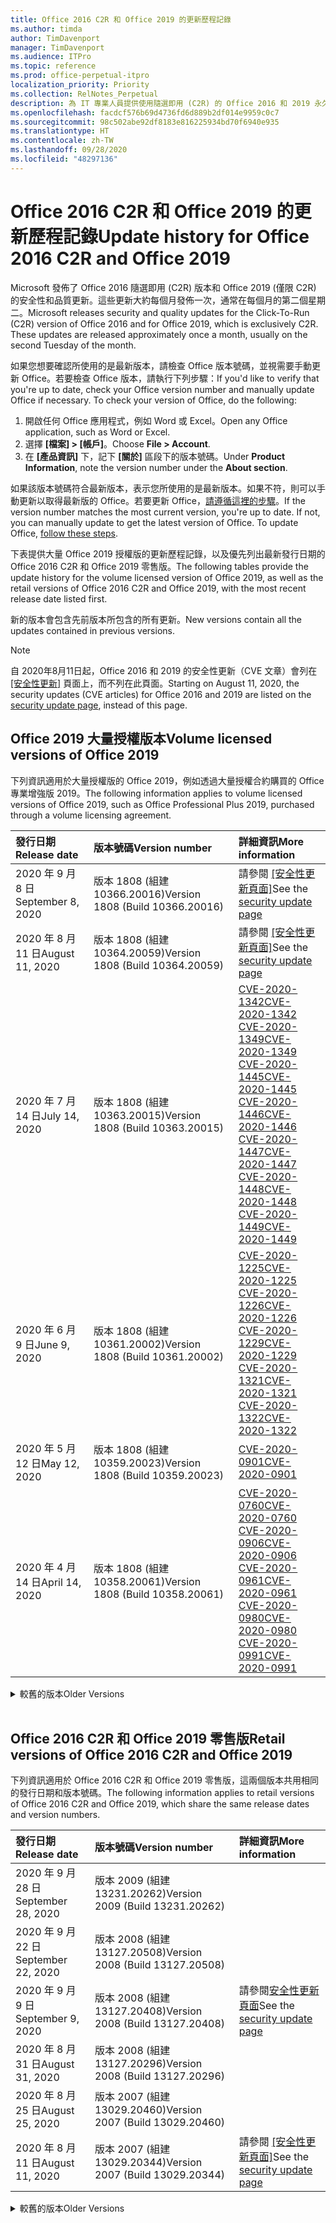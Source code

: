 ```yaml
---
title: Office 2016 C2R 和 Office 2019 的更新歷程記錄
ms.author: timda
author: TimDavenport
manager: TimDavenport
ms.audience: ITPro
ms.topic: reference
ms.prod: office-perpetual-itpro
localization_priority: Priority
ms.collection: RelNotes_Perpetual
description: 為 IT 專業人員提供使用隨選即用 (C2R) 的 Office 2016 和 2019 永久版本的更新歷程記錄
ms.openlocfilehash: facdcf576b69d4736fd6d889b2df014e9959c0c7
ms.sourcegitcommit: 98c502abe92df8183e816225934bd70f6940e935
ms.translationtype: HT
ms.contentlocale: zh-TW
ms.lasthandoff: 09/28/2020
ms.locfileid: "48297136"
---
```

# <a name="update-history-for-office-2016-c2r-and-office-2019"></a><span data-ttu-id="44d8a-103">Office 2016 C2R 和 Office 2019 的更新歷程記錄</span><span class="sxs-lookup"><span data-stu-id="44d8a-103">Update history for Office 2016 C2R and Office 2019</span></span>

<span data-ttu-id="44d8a-p101">Microsoft 發佈了 Office 2016 隨選即用 (C2R) 版本和 Office 2019 (僅限 C2R) 的安全性和品質更新。這些更新大約每個月發佈一次，通常在每個月的第二個星期二。</span><span class="sxs-lookup"><span data-stu-id="44d8a-p101">Microsoft releases security and quality updates for the Click-To-Run (C2R) version of Office 2016 and for Office 2019, which is exclusively C2R. These updates are released approximately once a month, usually on the second Tuesday of the month.</span></span>

<span data-ttu-id="44d8a-p102">如果您想要確認所使用的是最新版本，請檢查 Office 版本號碼，並視需要手動更新 Office。若要檢查 Office 版本，請執行下列步驟：</span><span class="sxs-lookup"><span data-stu-id="44d8a-p102">If you'd like to verify that you're up to date, check your Office version number and manually update Office if necessary. To check your version of Office, do the following:</span></span>

  1.    <span data-ttu-id="44d8a-108">開啟任何 Office 應用程式，例如 Word 或 Excel。</span><span class="sxs-lookup"><span data-stu-id="44d8a-108">Open any Office application, such as Word or Excel.</span></span>
  2.    <span data-ttu-id="44d8a-109">選擇 **[檔案] > [帳戶]**。</span><span class="sxs-lookup"><span data-stu-id="44d8a-109">Choose **File > Account**.</span></span>
  3.    <span data-ttu-id="44d8a-110">在 **[產品資訊]** 下，記下 **[關於]** 區段下的版本號碼。</span><span class="sxs-lookup"><span data-stu-id="44d8a-110">Under **Product Information**, note the version number under the **About section**.</span></span>

<span data-ttu-id="44d8a-p103">如果該版本號碼符合最新版本，表示您所使用的是最新版本。如果不符，則可以手動更新以取得最新版的 Office。若要更新 Office，[請遵循這裡的步驟](https://support.office.com/article/2ab296f3-7f03-43a2-8e50-46de917611c5)。</span><span class="sxs-lookup"><span data-stu-id="44d8a-p103">If the version number matches the most current version, you're up to date. If not, you can manually update to get the latest version of Office. To update Office, [follow these steps](https://support.office.com/article/2ab296f3-7f03-43a2-8e50-46de917611c5).</span></span>


<span data-ttu-id="44d8a-114">下表提供大量 Office 2019 授權版的更新歷程記錄，以及優先列出最新發行日期的 Office 2016 C2R 和 Office 2019 零售版。</span><span class="sxs-lookup"><span data-stu-id="44d8a-114">The following tables provide the update history for the volume licensed version of Office 2019, as well as the retail versions of Office 2016 C2R and Office 2019, with the most recent release date listed first.</span></span>

<span data-ttu-id="44d8a-115">新的版本會包含先前版本所包含的所有更新。</span><span class="sxs-lookup"><span data-stu-id="44d8a-115">New versions contain all the updates contained in previous versions.</span></span>


 > [!NOTE]
> <span data-ttu-id="44d8a-116">自 2020年8月11日起，Office 2016 和 2019 的安全性更新（CVE 文章）會列在 [[安全性更新]](https://docs.microsoft.com/officeupdates/microsoft365-apps-security-updates) 頁面上，而不列在此頁面。</span><span class="sxs-lookup"><span data-stu-id="44d8a-116">Starting on August 11, 2020, the security updates (CVE articles) for Office 2016 and 2019 are listed on the [security update page](https://docs.microsoft.com/officeupdates/microsoft365-apps-security-updates), instead of this page.</span></span> 


## <a name="volume-licensed-versions-of-office-2019"></a><span data-ttu-id="44d8a-117">Office 2019 大量授權版本</span><span class="sxs-lookup"><span data-stu-id="44d8a-117">Volume licensed versions of Office 2019</span></span>
<span data-ttu-id="44d8a-118">下列資訊適用於大量授權版的 Office 2019，例如透過大量授權合約購買的 Office 專業增強版 2019。</span><span class="sxs-lookup"><span data-stu-id="44d8a-118">The following information applies to volume licensed versions of Office 2019, such as Office Professional Plus 2019, purchased through a volume licensing agreement.</span></span>

[//]: # (DO NOT REMOVE VL TABLE START)


|<span data-ttu-id="44d8a-120">**發行日期**</span><span class="sxs-lookup"><span data-stu-id="44d8a-120">**Release date**</span></span>|<span data-ttu-id="44d8a-121">**版本號碼**</span><span class="sxs-lookup"><span data-stu-id="44d8a-121">**Version number**</span></span>|<span data-ttu-id="44d8a-122">**詳細資訊**</span><span class="sxs-lookup"><span data-stu-id="44d8a-122">**More information**</span></span>|
|:-----|:-----|:-----|
|<span data-ttu-id="44d8a-123">2020 年 9 月 8 日</span><span class="sxs-lookup"><span data-stu-id="44d8a-123">September 8, 2020</span></span>|<span data-ttu-id="44d8a-124">版本 1808 (組建 10366.20016)</span><span class="sxs-lookup"><span data-stu-id="44d8a-124">Version 1808 (Build 10366.20016)</span></span>|<span data-ttu-id="44d8a-125">請參閱 [[安全性更新頁面]](https://docs.microsoft.com/officeupdates/microsoft365-apps-security-updates)</span><span class="sxs-lookup"><span data-stu-id="44d8a-125">See the [security update page](https://docs.microsoft.com/officeupdates/microsoft365-apps-security-updates)</span></span> |
|<span data-ttu-id="44d8a-126">2020 年 8 月 11 日</span><span class="sxs-lookup"><span data-stu-id="44d8a-126">August 11, 2020</span></span>|<span data-ttu-id="44d8a-127">版本 1808 (組建 10364.20059)</span><span class="sxs-lookup"><span data-stu-id="44d8a-127">Version 1808 (Build 10364.20059)</span></span>|<span data-ttu-id="44d8a-128">請參閱 [[安全性更新頁面]](https://docs.microsoft.com/officeupdates/microsoft365-apps-security-updates)</span><span class="sxs-lookup"><span data-stu-id="44d8a-128">See the [security update page](https://docs.microsoft.com/officeupdates/microsoft365-apps-security-updates)</span></span> |
|<span data-ttu-id="44d8a-129">2020 年 7 月 14 日</span><span class="sxs-lookup"><span data-stu-id="44d8a-129">July 14, 2020</span></span>   |<span data-ttu-id="44d8a-130">版本 1808 (組建 10363.20015)</span><span class="sxs-lookup"><span data-stu-id="44d8a-130">Version 1808 (Build 10363.20015)</span></span>  |[<span data-ttu-id="44d8a-131">CVE-2020-1342</span><span class="sxs-lookup"><span data-stu-id="44d8a-131">CVE-2020-1342</span></span>](https://portal.msrc.microsoft.com/zh-TW/security-guidance/advisory/CVE-2020-1342) <br/>[<span data-ttu-id="44d8a-132">CVE-2020-1349</span><span class="sxs-lookup"><span data-stu-id="44d8a-132">CVE-2020-1349</span></span>](https://portal.msrc.microsoft.com/zh-TW/security-guidance/advisory/CVE-2020-1349) <br/>[<span data-ttu-id="44d8a-133">CVE-2020-1445</span><span class="sxs-lookup"><span data-stu-id="44d8a-133">CVE-2020-1445</span></span>](https://portal.msrc.microsoft.com/zh-TW/security-guidance/advisory/CVE-2020-1445) <br/>[<span data-ttu-id="44d8a-134">CVE-2020-1446</span><span class="sxs-lookup"><span data-stu-id="44d8a-134">CVE-2020-1446</span></span>](https://portal.msrc.microsoft.com/zh-TW/security-guidance/advisory/CVE-2020-1446) <br/>[<span data-ttu-id="44d8a-135">CVE-2020-1447</span><span class="sxs-lookup"><span data-stu-id="44d8a-135">CVE-2020-1447</span></span>](https://portal.msrc.microsoft.com/zh-TW/security-guidance/advisory/CVE-2020-1447) <br/>[<span data-ttu-id="44d8a-136">CVE-2020-1448</span><span class="sxs-lookup"><span data-stu-id="44d8a-136">CVE-2020-1448</span></span>](https://portal.msrc.microsoft.com/zh-TW/security-guidance/advisory/CVE-2020-1448) <br/>[<span data-ttu-id="44d8a-137">CVE-2020-1449</span><span class="sxs-lookup"><span data-stu-id="44d8a-137">CVE-2020-1449</span></span>](https://portal.msrc.microsoft.com/zh-TW/security-guidance/advisory/CVE-2020-1449) <br/>|
|<span data-ttu-id="44d8a-138">2020 年 6 月 9 日</span><span class="sxs-lookup"><span data-stu-id="44d8a-138">June 9, 2020</span></span>   |<span data-ttu-id="44d8a-139">版本 1808 (組建 10361.20002)</span><span class="sxs-lookup"><span data-stu-id="44d8a-139">Version 1808 (Build 10361.20002)</span></span>  |[<span data-ttu-id="44d8a-140">CVE-2020-1225</span><span class="sxs-lookup"><span data-stu-id="44d8a-140">CVE-2020-1225</span></span>](https://portal.msrc.microsoft.com/zh-TW/security-guidance/advisory/CVE-2020-1225) <br/> [<span data-ttu-id="44d8a-141">CVE-2020-1226</span><span class="sxs-lookup"><span data-stu-id="44d8a-141">CVE-2020-1226</span></span>](https://portal.msrc.microsoft.com/zh-TW/security-guidance/advisory/CVE-2020-1226) <br/>[<span data-ttu-id="44d8a-142">CVE-2020-1229</span><span class="sxs-lookup"><span data-stu-id="44d8a-142">CVE-2020-1229</span></span>](https://portal.msrc.microsoft.com/zh-TW/security-guidance/advisory/CVE-2020-1229) <br/>[<span data-ttu-id="44d8a-143">CVE-2020-1321</span><span class="sxs-lookup"><span data-stu-id="44d8a-143">CVE-2020-1321</span></span>](https://portal.msrc.microsoft.com/zh-TW/security-guidance/advisory/CVE-2020-1321) <br/>[<span data-ttu-id="44d8a-144">CVE-2020-1322</span><span class="sxs-lookup"><span data-stu-id="44d8a-144">CVE-2020-1322</span></span>](https://portal.msrc.microsoft.com/zh-TW/security-guidance/advisory/CVE-2020-1322) <br/>|
|<span data-ttu-id="44d8a-145">2020 年 5 月 12 日</span><span class="sxs-lookup"><span data-stu-id="44d8a-145">May 12, 2020</span></span>   |<span data-ttu-id="44d8a-146">版本 1808 (組建 10359.20023)</span><span class="sxs-lookup"><span data-stu-id="44d8a-146">Version 1808 (Build 10359.20023)</span></span>  |[<span data-ttu-id="44d8a-147">CVE-2020-0901</span><span class="sxs-lookup"><span data-stu-id="44d8a-147">CVE-2020-0901</span></span>](https://portal.msrc.microsoft.com/zh-TW/security-guidance/advisory/CVE-2020-0901) <br/> |
|<span data-ttu-id="44d8a-148">2020 年 4 月 14 日</span><span class="sxs-lookup"><span data-stu-id="44d8a-148">April 14, 2020</span></span>   |<span data-ttu-id="44d8a-149">版本 1808 (組建 10358.20061)</span><span class="sxs-lookup"><span data-stu-id="44d8a-149">Version 1808 (Build 10358.20061)</span></span>  |[<span data-ttu-id="44d8a-150">CVE-2020-0760</span><span class="sxs-lookup"><span data-stu-id="44d8a-150">CVE-2020-0760</span></span>](https://portal.msrc.microsoft.com/zh-TW/security-guidance/advisory/CVE-2020-0760) <br/> [<span data-ttu-id="44d8a-151">CVE-2020-0906</span><span class="sxs-lookup"><span data-stu-id="44d8a-151">CVE-2020-0906</span></span>](https://portal.msrc.microsoft.com/zh-TW/security-guidance/advisory/CVE-2020-0906) <br/> [<span data-ttu-id="44d8a-152">CVE-2020-0961</span><span class="sxs-lookup"><span data-stu-id="44d8a-152">CVE-2020-0961</span></span>](https://portal.msrc.microsoft.com/zh-TW/security-guidance/advisory/CVE-2020-0961) <br/> [<span data-ttu-id="44d8a-153">CVE-2020-0980</span><span class="sxs-lookup"><span data-stu-id="44d8a-153">CVE-2020-0980</span></span>](https://portal.msrc.microsoft.com/zh-TW/security-guidance/advisory/CVE-2020-0980) <br/>[<span data-ttu-id="44d8a-154">CVE-2020-0991</span><span class="sxs-lookup"><span data-stu-id="44d8a-154">CVE-2020-0991</span></span>](https://portal.msrc.microsoft.com/zh-TW/security-guidance/advisory/CVE-2020-0991) <br/> |


[//]: # (DO NOT REMOVE VL TABLE END)

<details>
<summary><span data-ttu-id="44d8a-156">較舊的版本</span><span class="sxs-lookup"><span data-stu-id="44d8a-156">Older Versions</span></span></summary>
 

[//]: # (DO NOT REMOVE VL OLD TABLE START)


|<span data-ttu-id="44d8a-158">**發行日期**</span><span class="sxs-lookup"><span data-stu-id="44d8a-158">**Release date**</span></span>|<span data-ttu-id="44d8a-159">**版本號碼**</span><span class="sxs-lookup"><span data-stu-id="44d8a-159">**Version number**</span></span>|<span data-ttu-id="44d8a-160">**詳細資訊**</span><span class="sxs-lookup"><span data-stu-id="44d8a-160">**More information**</span></span>|
|:-----|:-----|:-----|
|<span data-ttu-id="44d8a-161">2020 年 3 月 10 日</span><span class="sxs-lookup"><span data-stu-id="44d8a-161">March 10, 2020</span></span>   |<span data-ttu-id="44d8a-162">版本 1808 (組建 10357.20081)</span><span class="sxs-lookup"><span data-stu-id="44d8a-162">Version 1808 (Build 10357.20081)</span></span>  |[<span data-ttu-id="44d8a-163">CVE-2020-0850</span><span class="sxs-lookup"><span data-stu-id="44d8a-163">CVE-2020-0850</span></span>](https://portal.msrc.microsoft.com/zh-TW/security-guidance/advisory/CVE-2020-0850) <br/> [<span data-ttu-id="44d8a-164">CVE-2020-0852</span><span class="sxs-lookup"><span data-stu-id="44d8a-164">CVE-2020-0852</span></span>](https://portal.msrc.microsoft.com/zh-TW/security-guidance/advisory/CVE-2020-0852) <br/> [<span data-ttu-id="44d8a-165">CVE-2020-0892</span><span class="sxs-lookup"><span data-stu-id="44d8a-165">CVE-2020-0892</span></span>](https://portal.msrc.microsoft.com/zh-TW/security-guidance/advisory/CVE-2020-0892) <br/>  |
|<span data-ttu-id="44d8a-166">2020 年 2 月 11 日</span><span class="sxs-lookup"><span data-stu-id="44d8a-166">February 11, 2020</span></span>   |<span data-ttu-id="44d8a-167">版本 1808 (組建 10356.20006)</span><span class="sxs-lookup"><span data-stu-id="44d8a-167">Version 1808 (Build 10356.20006)</span></span>  |[<span data-ttu-id="44d8a-168">CVE-2020-0696</span><span class="sxs-lookup"><span data-stu-id="44d8a-168">CVE-2020-0696</span></span>](https://portal.msrc.microsoft.com/zh-TW/security-guidance/advisory/CVE-2020-0696) <br/> [<span data-ttu-id="44d8a-169">CVE-2020-0759</span><span class="sxs-lookup"><span data-stu-id="44d8a-169">CVE-2020-0759</span></span>](https://portal.msrc.microsoft.com/zh-TW/security-guidance/advisory/CVE-2020-0759) <br/>  |


[//]: # (DO NOT REMOVE VL OLD TABLE END)

</details>


<br/>

## <a name="retail-versions-of-office-2016-c2r-and-office-2019"></a><span data-ttu-id="44d8a-171">Office 2016 C2R 和 Office 2019 零售版</span><span class="sxs-lookup"><span data-stu-id="44d8a-171">Retail versions of Office 2016 C2R and Office 2019</span></span>
<span data-ttu-id="44d8a-172">下列資訊適用於 Office 2016 C2R 和 Office 2019 零售版，這兩個版本共用相同的發行日期和版本號碼。</span><span class="sxs-lookup"><span data-stu-id="44d8a-172">The following information applies to retail versions of Office 2016 C2R and Office 2019, which share the same release dates and version numbers.</span></span>

[//]: # (DO NOT REMOVE RETAIL TABLE START)


|<span data-ttu-id="44d8a-174">**發行日期**</span><span class="sxs-lookup"><span data-stu-id="44d8a-174">**Release date**</span></span>|<span data-ttu-id="44d8a-175">**版本號碼**</span><span class="sxs-lookup"><span data-stu-id="44d8a-175">**Version number**</span></span>|<span data-ttu-id="44d8a-176">**詳細資訊**</span><span class="sxs-lookup"><span data-stu-id="44d8a-176">**More information**</span></span>|
|:-----|:-----|:-----|
|<span data-ttu-id="44d8a-177">2020 年 9 月 28 日</span><span class="sxs-lookup"><span data-stu-id="44d8a-177">September 28, 2020</span></span>|<span data-ttu-id="44d8a-178">版本 2009 (組建 13231.20262)</span><span class="sxs-lookup"><span data-stu-id="44d8a-178">Version 2009 (Build 13231.20262)</span></span>| |
|<span data-ttu-id="44d8a-179">2020 年 9 月 22 日</span><span class="sxs-lookup"><span data-stu-id="44d8a-179">September 22, 2020</span></span>|<span data-ttu-id="44d8a-180">版本 2008 (組建 13127.20508)</span><span class="sxs-lookup"><span data-stu-id="44d8a-180">Version 2008 (Build 13127.20508)</span></span>| |
|<span data-ttu-id="44d8a-181">2020 年 9 月 9 日</span><span class="sxs-lookup"><span data-stu-id="44d8a-181">September 9, 2020</span></span>|<span data-ttu-id="44d8a-182">版本 2008 (組建 13127.20408)</span><span class="sxs-lookup"><span data-stu-id="44d8a-182">Version 2008 (Build 13127.20408)</span></span>|<span data-ttu-id="44d8a-183">請參閱[安全性更新頁面](https://docs.microsoft.com/officeupdates/microsoft365-apps-security-updates)</span><span class="sxs-lookup"><span data-stu-id="44d8a-183">See the [security update page](https://docs.microsoft.com/officeupdates/microsoft365-apps-security-updates)</span></span> |
|<span data-ttu-id="44d8a-184">2020 年 8 月 31 日</span><span class="sxs-lookup"><span data-stu-id="44d8a-184">August 31, 2020</span></span>|<span data-ttu-id="44d8a-185">版本 2008 (組建 13127.20296)</span><span class="sxs-lookup"><span data-stu-id="44d8a-185">Version 2008 (Build 13127.20296)</span></span>| |
|<span data-ttu-id="44d8a-186">2020 年 8 月 25 日</span><span class="sxs-lookup"><span data-stu-id="44d8a-186">August 25, 2020</span></span>|<span data-ttu-id="44d8a-187">版本 2007 (組建 13029.20460)</span><span class="sxs-lookup"><span data-stu-id="44d8a-187">Version 2007 (Build 13029.20460)</span></span>| |
|<span data-ttu-id="44d8a-188">2020 年 8 月 11 日</span><span class="sxs-lookup"><span data-stu-id="44d8a-188">August 11, 2020</span></span>|<span data-ttu-id="44d8a-189">版本 2007 (組建 13029.20344)</span><span class="sxs-lookup"><span data-stu-id="44d8a-189">Version 2007 (Build 13029.20344)</span></span>|<span data-ttu-id="44d8a-190">請參閱 [[安全性更新頁面]](https://docs.microsoft.com/officeupdates/microsoft365-apps-security-updates)</span><span class="sxs-lookup"><span data-stu-id="44d8a-190">See the [security update page](https://docs.microsoft.com/officeupdates/microsoft365-apps-security-updates)</span></span> |


[//]: # (DO NOT REMOVE RETAIL TABLE END)

<details>
<summary><span data-ttu-id="44d8a-192">較舊的版本</span><span class="sxs-lookup"><span data-stu-id="44d8a-192">Older Versions</span></span></summary>
 

[//]: # (DO NOT REMOVE RETAIL OLD TABLE START)


|<span data-ttu-id="44d8a-194">**發行日期**</span><span class="sxs-lookup"><span data-stu-id="44d8a-194">**Release date**</span></span>|<span data-ttu-id="44d8a-195">**版本號碼**</span><span class="sxs-lookup"><span data-stu-id="44d8a-195">**Version number**</span></span>|<span data-ttu-id="44d8a-196">**詳細資訊**</span><span class="sxs-lookup"><span data-stu-id="44d8a-196">**More information**</span></span>|
|:-----|:-----|:-----|
|<span data-ttu-id="44d8a-197">2020 年 7 月 30 日</span><span class="sxs-lookup"><span data-stu-id="44d8a-197">July 30, 2020</span></span>|<span data-ttu-id="44d8a-198">版本 2007 (組建 13029.20308)</span><span class="sxs-lookup"><span data-stu-id="44d8a-198">Version 2007 (Build 13029.20308)</span></span>  |<span data-ttu-id="44d8a-199">各種錯誤和效能修正。</span><span class="sxs-lookup"><span data-stu-id="44d8a-199">Various bug and performance fixes.</span></span>  <br/>  |
|<span data-ttu-id="44d8a-200">2020 年 7 月 28 日</span><span class="sxs-lookup"><span data-stu-id="44d8a-200">July 28, 2020</span></span>|<span data-ttu-id="44d8a-201">版本 2006 (組建 13001.20498)</span><span class="sxs-lookup"><span data-stu-id="44d8a-201">Version 2006 (Build 13001.20498)</span></span>  |<span data-ttu-id="44d8a-202">各種錯誤和效能修正。</span><span class="sxs-lookup"><span data-stu-id="44d8a-202">Various bug and performance fixes.</span></span>  <br/>  |
|<span data-ttu-id="44d8a-203">2020 年 7 月 14 日</span><span class="sxs-lookup"><span data-stu-id="44d8a-203">July 14, 2020</span></span>|<span data-ttu-id="44d8a-204">版本 2006 (組建13001.20384)</span><span class="sxs-lookup"><span data-stu-id="44d8a-204">Version 2006 (Build 13001.20384)</span></span>  |[<span data-ttu-id="44d8a-205">CVE-2020-1342</span><span class="sxs-lookup"><span data-stu-id="44d8a-205">CVE-2020-1342</span></span>](https://portal.msrc.microsoft.com/zh-TW/security-guidance/advisory/CVE-2020-1342) <br/>[<span data-ttu-id="44d8a-206">CVE-2020-1349</span><span class="sxs-lookup"><span data-stu-id="44d8a-206">CVE-2020-1349</span></span>](https://portal.msrc.microsoft.com/zh-TW/security-guidance/advisory/CVE-2020-1349) <br/>[<span data-ttu-id="44d8a-207">CVE-2020-1445</span><span class="sxs-lookup"><span data-stu-id="44d8a-207">CVE-2020-1445</span></span>](https://portal.msrc.microsoft.com/zh-TW/security-guidance/advisory/CVE-2020-1445) <br/>[<span data-ttu-id="44d8a-208">CVE-2020-1446</span><span class="sxs-lookup"><span data-stu-id="44d8a-208">CVE-2020-1446</span></span>](https://portal.msrc.microsoft.com/zh-TW/security-guidance/advisory/CVE-2020-1446) <br/>[<span data-ttu-id="44d8a-209">CVE-2020-1447</span><span class="sxs-lookup"><span data-stu-id="44d8a-209">CVE-2020-1447</span></span>](https://portal.msrc.microsoft.com/zh-TW/security-guidance/advisory/CVE-2020-1447) <br/>[<span data-ttu-id="44d8a-210">CVE-2020-1449</span><span class="sxs-lookup"><span data-stu-id="44d8a-210">CVE-2020-1449</span></span>](https://portal.msrc.microsoft.com/zh-TW/security-guidance/advisory/CVE-2020-1449) <br/>[<span data-ttu-id="44d8a-211">CVE-2020-1458</span><span class="sxs-lookup"><span data-stu-id="44d8a-211">CVE-2020-1458</span></span>](https://portal.msrc.microsoft.com/zh-TW/security-guidance/advisory/CVE-2020-1458) <br/>|
|<span data-ttu-id="44d8a-212">2020 年 6 月 30 日</span><span class="sxs-lookup"><span data-stu-id="44d8a-212">June 30, 2020</span></span>|<span data-ttu-id="44d8a-213">版本 2006 (組建 13001.20266)</span><span class="sxs-lookup"><span data-stu-id="44d8a-213">Version 2006 (Build 13001.20266)</span></span>  |<span data-ttu-id="44d8a-214">各種錯誤和效能修正。</span><span class="sxs-lookup"><span data-stu-id="44d8a-214">Various bug and performance fixes.</span></span>  <br/>  |
|<span data-ttu-id="44d8a-215">2020 年 6 月 24 日</span><span class="sxs-lookup"><span data-stu-id="44d8a-215">June 24, 2020</span></span>|<span data-ttu-id="44d8a-216">版本 2005 (組建 12827.20470)</span><span class="sxs-lookup"><span data-stu-id="44d8a-216">Version 2005 (Build 12827.20470)</span></span>  |<span data-ttu-id="44d8a-217">各種錯誤和效能修正。</span><span class="sxs-lookup"><span data-stu-id="44d8a-217">Various bug and performance fixes.</span></span>  <br/>  |
|<span data-ttu-id="44d8a-218">2020 年 6 月 9 日</span><span class="sxs-lookup"><span data-stu-id="44d8a-218">June 9, 2020</span></span>|<span data-ttu-id="44d8a-219">版本 2005 (組建 12827.20336)</span><span class="sxs-lookup"><span data-stu-id="44d8a-219">Version 2005 (Build 12827.20336)</span></span>  |[<span data-ttu-id="44d8a-220">CVE-2020-1225</span><span class="sxs-lookup"><span data-stu-id="44d8a-220">CVE-2020-1225</span></span>](https://portal.msrc.microsoft.com/zh-TW/security-guidance/advisory/CVE-2020-1225)  <br/> [<span data-ttu-id="44d8a-221">CVE-2020-1226</span><span class="sxs-lookup"><span data-stu-id="44d8a-221">CVE-2020-1226</span></span>](https://portal.msrc.microsoft.com/zh-TW/security-guidance/advisory/CVE-2020-1226)  <br/> [<span data-ttu-id="44d8a-222">CVE-2020-1229</span><span class="sxs-lookup"><span data-stu-id="44d8a-222">CVE-2020-1229</span></span>](https://portal.msrc.microsoft.com/zh-TW/security-guidance/advisory/CVE-2020-1229)  <br/> [<span data-ttu-id="44d8a-223">CVE-2020-1321</span><span class="sxs-lookup"><span data-stu-id="44d8a-223">CVE-2020-1321</span></span>](https://portal.msrc.microsoft.com/zh-TW/security-guidance/advisory/CVE-2020-1321)  <br/> [<span data-ttu-id="44d8a-224">CVE-2020-1322</span><span class="sxs-lookup"><span data-stu-id="44d8a-224">CVE-2020-1322</span></span>](https://portal.msrc.microsoft.com/zh-TW/security-guidance/advisory/CVE-2020-1322)  <br/>|
|<span data-ttu-id="44d8a-225">2020 年 6 月 2 日</span><span class="sxs-lookup"><span data-stu-id="44d8a-225">June 2, 2020</span></span>|<span data-ttu-id="44d8a-226">版本 2005 (組建 12827.20268)</span><span class="sxs-lookup"><span data-stu-id="44d8a-226">Version 2005 (Build 12827.20268)</span></span>  |<span data-ttu-id="44d8a-227">各種錯誤和效能修正。</span><span class="sxs-lookup"><span data-stu-id="44d8a-227">Various bug and performance fixes.</span></span>  <br/>  |
|<span data-ttu-id="44d8a-228">2020 年 5 月 21 日</span><span class="sxs-lookup"><span data-stu-id="44d8a-228">May 21, 2020</span></span>|<span data-ttu-id="44d8a-229">版本 2004 (組建 12730.20352)</span><span class="sxs-lookup"><span data-stu-id="44d8a-229">Version 2004 (Build 12730.20352)</span></span>  |<span data-ttu-id="44d8a-230">各種錯誤和效能修正。</span><span class="sxs-lookup"><span data-stu-id="44d8a-230">Various bug and performance fixes.</span></span>  <br/>  |
|<span data-ttu-id="44d8a-231">2020 年 5 月 12 日</span><span class="sxs-lookup"><span data-stu-id="44d8a-231">May 12, 2020</span></span>|<span data-ttu-id="44d8a-232">版本 2004 (組建 12730.20270)</span><span class="sxs-lookup"><span data-stu-id="44d8a-232">Version 2004 (Build 12730.20270)</span></span>  |[<span data-ttu-id="44d8a-233">CVE-2020-0901</span><span class="sxs-lookup"><span data-stu-id="44d8a-233">CVE-2020-0901</span></span>](https://portal.msrc.microsoft.com/zh-TW/security-guidance/advisory/CVE-2020-0901)  <br/>  |
|<span data-ttu-id="44d8a-234">2020 年 5 月 4 日</span><span class="sxs-lookup"><span data-stu-id="44d8a-234">May 4, 2020</span></span>|<span data-ttu-id="44d8a-235">版本 2004 (組建 12730.20250)</span><span class="sxs-lookup"><span data-stu-id="44d8a-235">Version 2004 (Build 12730.20250)</span></span>  |[<span data-ttu-id="44d8a-236">連結</span><span class="sxs-lookup"><span data-stu-id="44d8a-236">Link</span></span>](https://support.microsoft.com/office/excel-word-powerpoint-file-becomes-corrupt-when-opening-a-file-that-contains-a-vba-project-or-after-enabling-a-macro-in-an-open-file-ad6ee6ca-db23-4614-a403-282821eb99f6?ui=en-us&rs=en-us&ad=us)<br/>  |
|<span data-ttu-id="44d8a-237">2020 年 4 月 29 日</span><span class="sxs-lookup"><span data-stu-id="44d8a-237">April 29, 2020</span></span>|<span data-ttu-id="44d8a-238">版本 2004 (組建 12730.20236)</span><span class="sxs-lookup"><span data-stu-id="44d8a-238">Version 2004 (Build 12730.20236)</span></span>  |<span data-ttu-id="44d8a-239">各種錯誤和效能修正。</span><span class="sxs-lookup"><span data-stu-id="44d8a-239">Various bug and performance fixes.</span></span> <br/>  |
|<span data-ttu-id="44d8a-240">2020 年 4 月 15 日</span><span class="sxs-lookup"><span data-stu-id="44d8a-240">April 15, 2020</span></span>|<span data-ttu-id="44d8a-241">版本 2003 (組建 12624.20466)</span><span class="sxs-lookup"><span data-stu-id="44d8a-241">Version 2003 (Build 12624.20466)</span></span>  |<span data-ttu-id="44d8a-242">各種錯誤和效能修正。</span><span class="sxs-lookup"><span data-stu-id="44d8a-242">Various bug and performance fixes.</span></span> <br/>  |
|<span data-ttu-id="44d8a-243">2020 年 4 月 14 日</span><span class="sxs-lookup"><span data-stu-id="44d8a-243">April 14, 2020</span></span>|<span data-ttu-id="44d8a-244">版本 2003 (組建 12624.20442)</span><span class="sxs-lookup"><span data-stu-id="44d8a-244">Version 2003 (Build 12624.20442)</span></span>  |[<span data-ttu-id="44d8a-245">CVE-2020-0760</span><span class="sxs-lookup"><span data-stu-id="44d8a-245">CVE-2020-0760</span></span>](https://portal.msrc.microsoft.com/zh-TW/security-guidance/advisory/CVE-2020-0760) <br/> [<span data-ttu-id="44d8a-246">CVE-2020-0906</span><span class="sxs-lookup"><span data-stu-id="44d8a-246">CVE-2020-0906</span></span>](https://portal.msrc.microsoft.com/zh-TW/security-guidance/advisory/CVE-2020-0906) <br/> [<span data-ttu-id="44d8a-247">CVE-2020-0961</span><span class="sxs-lookup"><span data-stu-id="44d8a-247">CVE-2020-0961</span></span>](https://portal.msrc.microsoft.com/zh-TW/security-guidance/advisory/CVE-2020-0961) <br/> [<span data-ttu-id="44d8a-248">CVE-2020-0979</span><span class="sxs-lookup"><span data-stu-id="44d8a-248">CVE-2020-0979</span></span>](https://portal.msrc.microsoft.com/zh-TW/security-guidance/advisory/CVE-2020-0979) <br/> [<span data-ttu-id="44d8a-249">CVE-2020-0980</span><span class="sxs-lookup"><span data-stu-id="44d8a-249">CVE-2020-0980</span></span>](https://portal.msrc.microsoft.com/zh-TW/security-guidance/advisory/CVE-2020-0980) <br/>[<span data-ttu-id="44d8a-250">CVE-2020-0991</span><span class="sxs-lookup"><span data-stu-id="44d8a-250">CVE-2020-0991</span></span>](https://portal.msrc.microsoft.com/zh-TW/security-guidance/advisory/CVE-2020-0991) <br/> |
|<span data-ttu-id="44d8a-251">2020 年 3 月 31 日</span><span class="sxs-lookup"><span data-stu-id="44d8a-251">March 31, 2020</span></span>|<span data-ttu-id="44d8a-252">版本 2003 (組建 12624.20382)</span><span class="sxs-lookup"><span data-stu-id="44d8a-252">Version 2003 (Build 12624.20382)</span></span>  |<span data-ttu-id="44d8a-253">各種錯誤和效能修正。</span><span class="sxs-lookup"><span data-stu-id="44d8a-253">Various bug and performance fixes.</span></span> <br/>  |
|<span data-ttu-id="44d8a-254">2020 年 3 月 25 日</span><span class="sxs-lookup"><span data-stu-id="44d8a-254">March 25, 2020</span></span>|<span data-ttu-id="44d8a-255">版本 2003 (組建 12624.20320)</span><span class="sxs-lookup"><span data-stu-id="44d8a-255">Version 2003 (Build 12624.20320)</span></span>  |<span data-ttu-id="44d8a-256">各種錯誤和效能修正。</span><span class="sxs-lookup"><span data-stu-id="44d8a-256">Various bug and performance fixes.</span></span> <br/>  |
|<span data-ttu-id="44d8a-257">2020 年 3 月 10 日</span><span class="sxs-lookup"><span data-stu-id="44d8a-257">March 10, 2020</span></span>|<span data-ttu-id="44d8a-258">版本 2002 (組建 12527.20278)</span><span class="sxs-lookup"><span data-stu-id="44d8a-258">Version 2002 (Build 12527.20278)</span></span>  |[<span data-ttu-id="44d8a-259">CVE-2020-0850</span><span class="sxs-lookup"><span data-stu-id="44d8a-259">CVE-2020-0850</span></span>](https://portal.msrc.microsoft.com/zh-TW/security-guidance/advisory/CVE-2020-0850) <br/> [<span data-ttu-id="44d8a-260">CVE-2020-0851</span><span class="sxs-lookup"><span data-stu-id="44d8a-260">CVE-2020-0851</span></span>](https://portal.msrc.microsoft.com/zh-TW/security-guidance/advisory/CVE-2020-0851) <br/> [<span data-ttu-id="44d8a-261">CVE-2020-0855</span><span class="sxs-lookup"><span data-stu-id="44d8a-261">CVE-2020-0855</span></span>](https://portal.msrc.microsoft.com/zh-TW/security-guidance/advisory/CVE-2020-0855) <br/> [<span data-ttu-id="44d8a-262">CVE-2020-0892</span><span class="sxs-lookup"><span data-stu-id="44d8a-262">CVE-2020-0892</span></span>](https://portal.msrc.microsoft.com/zh-TW/security-guidance/advisory/CVE-2020-0892) <br/>  |
|<span data-ttu-id="44d8a-263">2020 年 3 月 1 日</span><span class="sxs-lookup"><span data-stu-id="44d8a-263">March 1, 2020</span></span>   |<span data-ttu-id="44d8a-264">版本 2002 (組建 12527.20242)</span><span class="sxs-lookup"><span data-stu-id="44d8a-264">Version 2002 (Build 12527.20242)</span></span>  |<span data-ttu-id="44d8a-265">解決導致協力廠商應用程式無法從 Outlook 傳送電子郵件的問題。</span><span class="sxs-lookup"><span data-stu-id="44d8a-265">Addresses an issue that caused third party applications to be unable to send email from Outlook.</span></span> <br/>  |


[//]: # (DO NOT REMOVE RETAIL OLD TABLE END)


</details>






